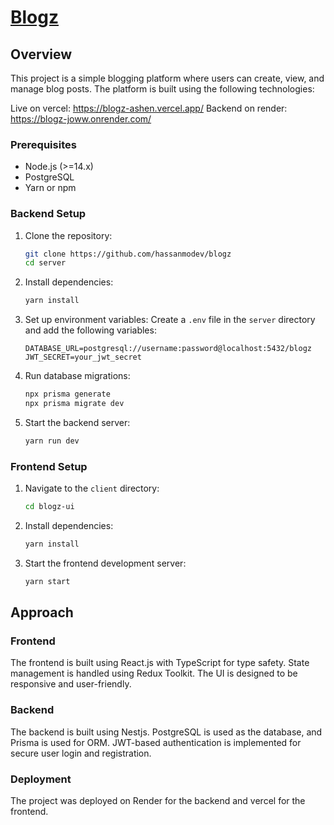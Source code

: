 # <u>Blogz</u>

## Overview

This project is a simple blogging platform where users can create, view, and manage blog posts. The platform is built using the following technologies:


Live on vercel: https://blogz-ashen.vercel.app/
Backend on render: https://blogz-joww.onrender.com/


### Prerequisites

- Node.js (>=14.x)
- PostgreSQL
- Yarn or npm

### Backend Setup

1. Clone the repository:
    ```bash
    git clone https://github.com/hassanmodev/blogz
    cd server
    ```

2. Install dependencies:
    ```bash
    yarn install
    ```

3. Set up environment variables:
    Create a `.env` file in the `server` directory and add the following variables:
    ```env
    DATABASE_URL=postgresql://username:password@localhost:5432/blogz
    JWT_SECRET=your_jwt_secret
    ```

4. Run database migrations:
    ```bash
    npx prisma generate
    npx prisma migrate dev
    ```

5. Start the backend server:
    ```bash
    yarn run dev
    ```

### Frontend Setup

1. Navigate to the `client` directory:
    ```bash
    cd blogz-ui
    ```

2. Install dependencies:
    ```bash
    yarn install
    ```

3. Start the frontend development server:
    ```bash
    yarn start
    ```

## Approach

### Frontend

The frontend is built using React.js with TypeScript for type safety. State management is handled using Redux Toolkit. The UI is designed to be responsive and user-friendly.

### Backend

The backend is built using Nestjs. PostgreSQL is used as the database, and Prisma is used for ORM. JWT-based authentication is implemented for secure user login and registration.

### Deployment

The project was deployed on Render for the backend and vercel for the frontend.